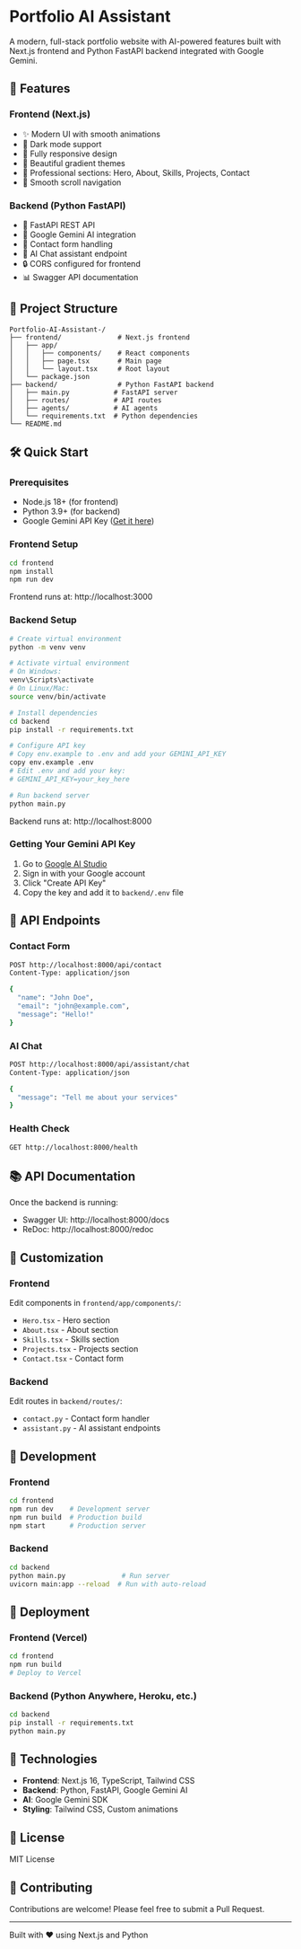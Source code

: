 
# Portfolio AI Assistant

A modern, full-stack portfolio website with AI-powered features built with Next.js frontend and Python FastAPI backend integrated with Google Gemini.

## 🚀 Features

### Frontend (Next.js)
- ✨ Modern UI with smooth animations
- 🌙 Dark mode support
- 📱 Fully responsive design
- 🎨 Beautiful gradient themes
- 💼 Professional sections: Hero, About, Skills, Projects, Contact
- 🔄 Smooth scroll navigation

### Backend (Python FastAPI)
- 🚀 FastAPI REST API
- 🤖 Google Gemini AI integration
- 📧 Contact form handling
- 💬 AI Chat assistant endpoint
- 🔒 CORS configured for frontend
- 📊 Swagger API documentation

## 📁 Project Structure

```
Portfolio-AI-Assistant-/
├── frontend/              # Next.js frontend
│   ├── app/
│   │   ├── components/    # React components
│   │   ├── page.tsx       # Main page
│   │   └── layout.tsx     # Root layout
│   └── package.json
├── backend/               # Python FastAPI backend
│   ├── main.py           # FastAPI server
│   ├── routes/           # API routes
│   ├── agents/           # AI agents
│   └── requirements.txt  # Python dependencies
└── README.md
```

## 🛠️ Quick Start

### Prerequisites

- Node.js 18+ (for frontend)
- Python 3.9+ (for backend)
- Google Gemini API Key ([Get it here](https://makersuite.google.com/app/apikey))

### Frontend Setup

```bash
cd frontend
npm install
npm run dev
```

Frontend runs at: http://localhost:3000

### Backend Setup

```bash
# Create virtual environment
python -m venv venv

# Activate virtual environment
# On Windows:
venv\Scripts\activate
# On Linux/Mac:
source venv/bin/activate

# Install dependencies
cd backend
pip install -r requirements.txt

# Configure API key
# Copy env.example to .env and add your GEMINI_API_KEY
copy env.example .env
# Edit .env and add your key:
# GEMINI_API_KEY=your_key_here

# Run backend server
python main.py
```

Backend runs at: http://localhost:8000

### Getting Your Gemini API Key

1. Go to [Google AI Studio](https://makersuite.google.com/app/apikey)
2. Sign in with your Google account
3. Click "Create API Key"
4. Copy the key and add it to `backend/.env` file

## 📡 API Endpoints

### Contact Form
```bash
POST http://localhost:8000/api/contact
Content-Type: application/json

{
  "name": "John Doe",
  "email": "john@example.com",
  "message": "Hello!"
}
```

### AI Chat
```bash
POST http://localhost:8000/api/assistant/chat
Content-Type: application/json

{
  "message": "Tell me about your services"
}
```

### Health Check
```bash
GET http://localhost:8000/health
```

## 📚 API Documentation

Once the backend is running:
- Swagger UI: http://localhost:8000/docs
- ReDoc: http://localhost:8000/redoc

## 🎨 Customization

### Frontend
Edit components in `frontend/app/components/`:
- `Hero.tsx` - Hero section
- `About.tsx` - About section
- `Skills.tsx` - Skills section
- `Projects.tsx` - Projects section
- `Contact.tsx` - Contact form

### Backend
Edit routes in `backend/routes/`:
- `contact.py` - Contact form handler
- `assistant.py` - AI assistant endpoints

## 🧪 Development

### Frontend
```bash
cd frontend
npm run dev    # Development server
npm run build  # Production build
npm start      # Production server
```

### Backend
```bash
cd backend
python main.py              # Run server
uvicorn main:app --reload  # Run with auto-reload
```

## 🚢 Deployment

### Frontend (Vercel)
```bash
cd frontend
npm run build
# Deploy to Vercel
```

### Backend (Python Anywhere, Heroku, etc.)
```bash
cd backend
pip install -r requirements.txt
python main.py
```

## 📝 Technologies

- **Frontend**: Next.js 16, TypeScript, Tailwind CSS
- **Backend**: Python, FastAPI, Google Gemini AI
- **AI**: Google Gemini SDK
- **Styling**: Tailwind CSS, Custom animations

## 📄 License

MIT License

## 🤝 Contributing

Contributions are welcome! Please feel free to submit a Pull Request.

---

Built with ❤️ using Next.js and Python
